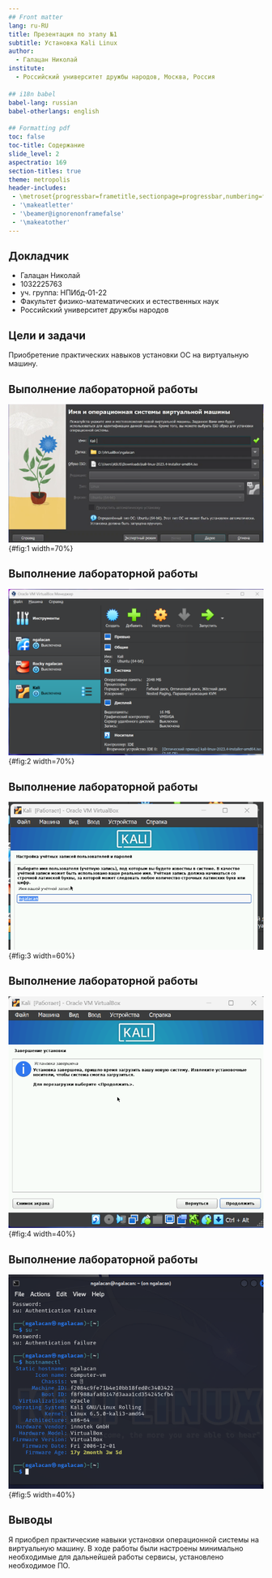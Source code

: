 ```yaml
---
## Front matter
lang: ru-RU
title: Презентация по этапу №1
subtitle: Установка Kali Linux
author:
  - Галацан Николай
institute:
  - Российский университет дружбы народов, Москва, Россия

## i18n babel
babel-lang: russian
babel-otherlangs: english

## Formatting pdf
toc: false
toc-title: Содержание
slide_level: 2
aspectratio: 169
section-titles: true
theme: metropolis
header-includes:
 - \metroset{progressbar=frametitle,sectionpage=progressbar,numbering=fraction}
 - '\makeatletter'
 - '\beamer@ignorenonframefalse'
 - '\makeatother'
---
```



## Докладчик

  * Галацан Николай
  * 1032225763
  * уч. группа: НПИбд-01-22
  * Факультет физико-математических и естественных наук
  * Российский университет дружбы народов

## Цели и задачи

Приобретение практических навыков установки ОС на виртуальную машину.

## Выполнение лабораторной работы

![Создание виртуальной машины](image/1_1.png){#fig:1 width=70%}

## Выполнение лабораторной работы

![Настройка VirtualBox](image/1.png){#fig:2 width=70%}

## Выполнение лабораторной работы

![Создание пользователя](image/2.png){#fig:3 width=60%}

## Выполнение лабораторной работы

![Завершение установки](image/3.png){#fig:4 width=40%}

## Выполнение лабораторной работы

![Проверка имени пользователя и хоста](image/4.png){#fig:5 width=40%}

## Выводы

Я приобрел практические навыки установки операционной системы на виртуальную машину. В ходе работы были настроены минимально необходимые для дальнейшей работы сервисы, установлено необходимое ПО.


